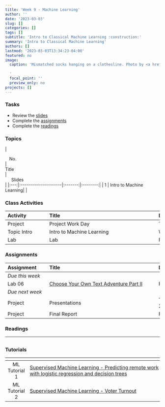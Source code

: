 ```yaml
---
title: 'Week 9 - Machine Learning'
author: ''
date: '2023-03-03'
slug: []
categories: []
tags: []
subtitle: 'Intro to Classical Machine Learning :construction:'
summary: 'Intro to Classical Machine Learning'
authors: []
lastmod: '2023-03-03T13:34:23-04:00'
featured: no
image:
  caption: 'Mismatched socks hanging on a clothesline. Photo by <a href="https://unsplash.com/it/@nickpage?utm_source=unsplash&utm_medium=referral&utm_content=creditCopyText">Nick Page</a> on <a href="https://unsplash.com/s/photos/sock?utm_source=unsplash&utm_medium=referral&utm_content=creditCopyText">Unsplash</a>
  
  '
  focal_point: ''
  preview_only: no
projects: []
---
```



### Tasks

- Review the [slides](/post/09-week/#topics)
- Complete the [assignments](/post/09-week/#assignments)
- Complete the [readings](/post/09-week/#readings)

### Topics

| <div style="width:50px;text-align:center">No.</div> | <div style="width:250px;text-align:left">Title</div> | <div style="width:80px;text-align:center">Slides</div> |
|:---:|:---------------------|:-------:|:--------:|
| 1 | Intro to Machine Learning| [<span style='color: #4b5357;'><i class='fas fa-desktop fa-lg'></i></span>]() |

### Class Activities

| <div style="width:120px;text-align:left">Activity</div> | <div style="width:340px;text-align:left">Title</div> | <div style="width:200px;text-align:left">Date</div> |
|:---|:---|:---|
| Project | Project Work Day | Tue, 30 May |
| Topic Intro | Intro to Machine Learning | Wed, 31 May |
| Lab | Lab | Fri, 3 June |


### Assignments

| <div style="width:120px;text-align:left">Assignment</div> | <div style="width:340px;text-align:left">Title</div> | <div style="width:200px;text-align:left">Due</div> |
|:---|:---|:---|
| *Due this week* | | |
| Lab 06 | [Choose Your Own Text Adventure Part II](https://classroom.google.com/) | Fri, 3 June 23:59 EST |
| *Due next week* | | |
| Project | Presentations | Tue, Wed, 6 and 7 June 23:59 EST |
| Project | Final Report | Fri, 9 June 23:59 EST |

### Readings 

| <div style="width:50px"></div>  | <div style="width:420px"></div>  |  <div style="width:200px"></div> |
|:---:|:---|:---:|

### Tutorials

| <div style="width:50px"></div>  | <div style="width:420px"></div>  |  <div style="width:200px"></div> |
|:---:|:---|:---:|
| ML Tutorial 1 |  [Supervised Machine Learning - Predicting remote work with logistic regression and decision trees](https://supervised-ml-course.netlify.app/chapter2)| Extra Practice |
| ML Tutorial 2 |  [Supervised Machine Learning - Voter Turnout](https://supervised-ml-course.netlify.app/chapter3)| Extra Practice |

